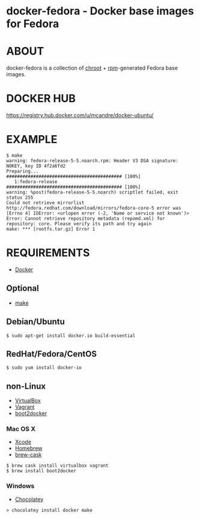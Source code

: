 # docker-fedora - Docker base images for Fedora

# ABOUT

docker-fedora is a collection of [chroot](http://man.cx/chroot) + [rpm](http://man.cx/rpm)-generated Fedora base images.

# DOCKER HUB

https://registry.hub.docker.com/u/mcandre/docker-ubuntu/

# EXAMPLE

```
$ make
warning: fedora-release-5-5.noarch.rpm: Header V3 DSA signature: NOKEY, key ID 4f2a6fd2
Preparing...                ########################################### [100%]
   1:fedora-release         ########################################### [100%]
warning: %post(fedora-release-5-5.noarch) scriptlet failed, exit status 255
Could not retrieve mirrorlist http://fedora.redhat.com/download/mirrors/fedora-core-5 error was
[Errno 4] IOError: <urlopen error (-2, 'Name or service not known')>
Error: Cannot retrieve repository metadata (repomd.xml) for repository: core. Please verify its path and try again
make: *** [rootfs.tar.gz] Error 1
```

# REQUIREMENTS

* [Docker](https://www.docker.com/)

## Optional

* [make](http://www.gnu.org/software/make/)

## Debian/Ubuntu

```
$ sudo apt-get install docker.io build-essential
```

## RedHat/Fedora/CentOS

```
$ sudo yum install docker-io
```

## non-Linux

* [VirtualBox](https://www.virtualbox.org/)
* [Vagrant](https://www.vagrantup.com/)
* [boot2docker](http://boot2docker.io/)

### Mac OS X

* [Xcode](http://itunes.apple.com/us/app/xcode/id497799835?ls=1&mt=12)
* [Homebrew](http://brew.sh/)
* [brew-cask](http://caskroom.io/)

```
$ brew cask install virtualbox vagrant
$ brew install boot2docker
```

### Windows

* [Chocolatey](https://chocolatey.org/)

```
> chocolatey install docker make
```
